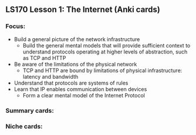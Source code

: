 ## LS170 Lesson 1: The Internet (Anki cards)

### Focus:

* Build a general picture of the network infrastructure
  * Build the general mental models that will provide sufficient context to understand protocols operating at higher levels of abstraction, such as TCP and HTTP
* Be aware of the limitations of the physical network
  * TCP and HTTP are bound by limitations of physical infrastructure: latency and bandwidth
* Understand that protocols are systems of rules
* Learn that IP enables communication between devices
  * Form a clear mental model of the Internet Protocol



### Summary cards:



### Niche cards:

